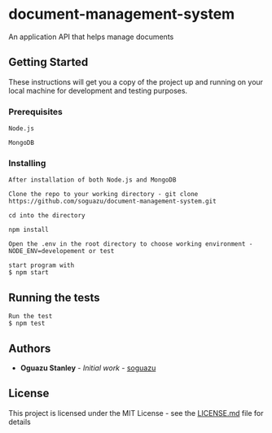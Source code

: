 # document-management-system

An application API that helps manage documents

## Getting Started

These instructions will get you a copy of the project up and running on your local machine for development and testing purposes.

### Prerequisites

```
Node.js
```

```
MongoDB
```

### Installing

```
After installation of both Node.js and MongoDB
```

```
Clone the repo to your working directory - git clone https://github.com/soguazu/document-management-system.git
```

```
cd into the directory
```

```
npm install
```

```
Open the .env in the root directory to choose working environment - NODE_ENV=developement or test
```

```
start program with
$ npm start
```

## Running the tests

```
Run the test
$ npm test
```

## Authors

- **Oguazu Stanley** - _Initial work_ - [soguazu](https://github.com/soguazu)

## License

This project is licensed under the MIT License - see the [LICENSE.md](LICENSE.md) file for details
